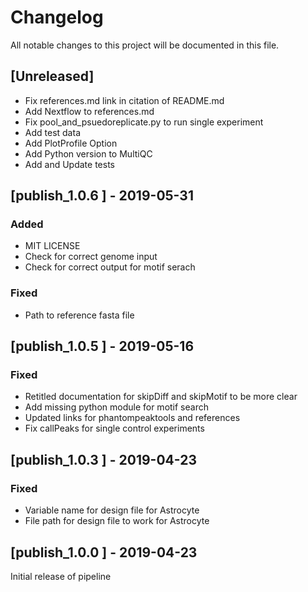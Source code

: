 # Changelog

All notable changes to this project will be documented in this file.

## [Unreleased]
- Fix references.md link in citation of README.md
- Add Nextflow to references.md
- Fix pool_and_psuedoreplicate.py to run single experiment
- Add test data
- Add PlotProfile Option
- Add Python version to MultiQC
- Add and Update tests

## [publish_1.0.6 ] - 2019-05-31
### Added
- MIT LICENSE
- Check for correct genome input
- Check for correct output for motif serach

### Fixed
- Path to reference fasta file

## [publish_1.0.5 ] - 2019-05-16
### Fixed
- Retitled documentation for skipDiff and skipMotif to be more clear
- Add missing python module for motif search
- Updated links for phantompeaktools and references
- Fix callPeaks for single control experiments

## [publish_1.0.3 ] - 2019-04-23
### Fixed
- Variable name for design file for Astrocyte
- File path for design file to work for Astrocyte

## [publish_1.0.0 ] - 2019-04-23
Initial release of pipeline

